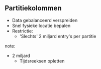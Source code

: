 ##  Partitiekolommen

- Data gebalanceerd verspreiden
- Snel fysieke locatie bepalen
- Restrictie:
  - 'Slechts' 2 miljard entry's per partitie

note:
- 2 miljard
  - Tijdsreeksen opletten
